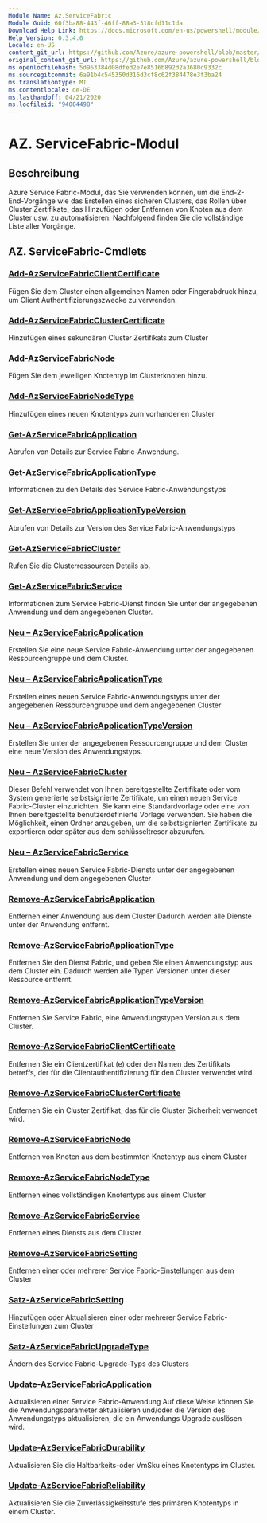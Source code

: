 ```yaml
---
Module Name: Az.ServiceFabric
Module Guid: 60f3ba88-443f-46ff-88a3-318cfd11c1da
Download Help Link: https://docs.microsoft.com/en-us/powershell/module/az.servicefabric
Help Version: 0.3.4.0
Locale: en-US
content_git_url: https://github.com/Azure/azure-powershell/blob/master/src/ServiceFabric/ServiceFabric/help/Az.ServiceFabric.md
original_content_git_url: https://github.com/Azure/azure-powershell/blob/master/src/ServiceFabric/ServiceFabric/help/Az.ServiceFabric.md
ms.openlocfilehash: 5d963384d08dfed2e7e8516b892d2a3680c9332c
ms.sourcegitcommit: 6a91b4c545350d316d3cf8c62f384478e3f3ba24
ms.translationtype: MT
ms.contentlocale: de-DE
ms.lasthandoff: 04/21/2020
ms.locfileid: "94004498"
---
```

# AZ. ServiceFabric-Modul
## Beschreibung
Azure Service Fabric-Modul, das Sie verwenden können, um die End-2-End-Vorgänge wie das Erstellen eines sicheren Clusters, das Rollen über Cluster Zertifikate, das Hinzufügen oder Entfernen von Knoten aus dem Cluster usw. zu automatisieren. Nachfolgend finden Sie die vollständige Liste aller Vorgänge.

## AZ. ServiceFabric-Cmdlets

### [Add-AzServiceFabricClientCertificate](Add-AzServiceFabricClientCertificate.md)
Fügen Sie dem Cluster einen allgemeinen Namen oder Fingerabdruck hinzu, um Client Authentifizierungszwecke zu verwenden.

### [Add-AzServiceFabricClusterCertificate](Add-AzServiceFabricClusterCertificate.md)
Hinzufügen eines sekundären Cluster Zertifikats zum Cluster

### [Add-AzServiceFabricNode](Add-AzServiceFabricNode.md)
Fügen Sie dem jeweiligen Knotentyp im Clusterknoten hinzu.

### [Add-AzServiceFabricNodeType](Add-AzServiceFabricNodeType.md)
Hinzufügen eines neuen Knotentyps zum vorhandenen Cluster

### [Get-AzServiceFabricApplication](Get-AzServiceFabricApplication.md)
Abrufen von Details zur Service Fabric-Anwendung.

### [Get-AzServiceFabricApplicationType](Get-AzServiceFabricApplicationType.md)
Informationen zu den Details des Service Fabric-Anwendungstyps

### [Get-AzServiceFabricApplicationTypeVersion](Get-AzServiceFabricApplicationTypeVersion.md)
Abrufen von Details zur Version des Service Fabric-Anwendungstyps

### [Get-AzServiceFabricCluster](Get-AzServiceFabricCluster.md)
Rufen Sie die Clusterressourcen Details ab.

### [Get-AzServiceFabricService](Get-AzServiceFabricService.md)
Informationen zum Service Fabric-Dienst finden Sie unter der angegebenen Anwendung und dem angegebenen Cluster.

### [Neu – AzServiceFabricApplication](New-AzServiceFabricApplication.md)
Erstellen Sie eine neue Service Fabric-Anwendung unter der angegebenen Ressourcengruppe und dem Cluster.

### [Neu – AzServiceFabricApplicationType](New-AzServiceFabricApplicationType.md)
Erstellen eines neuen Service Fabric-Anwendungstyps unter der angegebenen Ressourcengruppe und dem angegebenen Cluster

### [Neu – AzServiceFabricApplicationTypeVersion](New-AzServiceFabricApplicationTypeVersion.md)
Erstellen Sie unter der angegebenen Ressourcengruppe und dem Cluster eine neue Version des Anwendungstyps.

### [Neu – AzServiceFabricCluster](New-AzServiceFabricCluster.md)
Dieser Befehl verwendet von Ihnen bereitgestellte Zertifikate oder vom System generierte selbstsignierte Zertifikate, um einen neuen Service Fabric-Cluster einzurichten. Sie kann eine Standardvorlage oder eine von Ihnen bereitgestellte benutzerdefinierte Vorlage verwenden. Sie haben die Möglichkeit, einen Ordner anzugeben, um die selbstsignierten Zertifikate zu exportieren oder später aus dem schlüsseltresor abzurufen. 

### [Neu – AzServiceFabricService](New-AzServiceFabricService.md)
Erstellen eines neuen Service Fabric-Diensts unter der angegebenen Anwendung und dem angegebenen Cluster

### [Remove-AzServiceFabricApplication](Remove-AzServiceFabricApplication.md)
Entfernen einer Anwendung aus dem Cluster Dadurch werden alle Dienste unter der Anwendung entfernt.

### [Remove-AzServiceFabricApplicationType](Remove-AzServiceFabricApplicationType.md)
Entfernen Sie den Dienst Fabric, und geben Sie einen Anwendungstyp aus dem Cluster ein. Dadurch werden alle Typen Versionen unter dieser Ressource entfernt.

### [Remove-AzServiceFabricApplicationTypeVersion](Remove-AzServiceFabricApplicationTypeVersion.md)
Entfernen Sie Service Fabric, eine Anwendungstypen Version aus dem Cluster.

### [Remove-AzServiceFabricClientCertificate](Remove-AzServiceFabricClientCertificate.md)
Entfernen Sie ein Clientzertifikat (e) oder den Namen des Zertifikats betreffs, der für die Clientauthentifizierung für den Cluster verwendet wird.

### [Remove-AzServiceFabricClusterCertificate](Remove-AzServiceFabricClusterCertificate.md)
Entfernen Sie ein Cluster Zertifikat, das für die Cluster Sicherheit verwendet wird.

### [Remove-AzServiceFabricNode](Remove-AzServiceFabricNode.md)
Entfernen von Knoten aus dem bestimmten Knotentyp aus einem Cluster

### [Remove-AzServiceFabricNodeType](Remove-AzServiceFabricNodeType.md)
Entfernen eines vollständigen Knotentyps aus einem Cluster

### [Remove-AzServiceFabricService](Remove-AzServiceFabricService.md)
Entfernen eines Diensts aus dem Cluster

### [Remove-AzServiceFabricSetting](Remove-AzServiceFabricSetting.md)
Entfernen einer oder mehrerer Service Fabric-Einstellungen aus dem Cluster

### [Satz-AzServiceFabricSetting](Set-AzServiceFabricSetting.md)
Hinzufügen oder Aktualisieren einer oder mehrerer Service Fabric-Einstellungen zum Cluster

### [Satz-AzServiceFabricUpgradeType](Set-AzServiceFabricUpgradeType.md)
Ändern des Service Fabric-Upgrade-Typs des Clusters

### [Update-AzServiceFabricApplication](Update-AzServiceFabricApplication.md)
Aktualisieren einer Service Fabric-Anwendung Auf diese Weise können Sie die Anwendungsparameter aktualisieren und/oder die Version des Anwendungstyps aktualisieren, die ein Anwendungs Upgrade auslösen wird.

### [Update-AzServiceFabricDurability](Update-AzServiceFabricDurability.md)
Aktualisieren Sie die Haltbarkeits-oder VmSku eines Knotentyps im Cluster.

### [Update-AzServiceFabricReliability](Update-AzServiceFabricReliability.md)
Aktualisieren Sie die Zuverlässigkeitsstufe des primären Knotentyps in einem Cluster.

